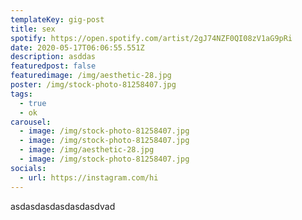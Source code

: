 ```yaml
---
templateKey: gig-post
title: sex
spotify: https://open.spotify.com/artist/2gJ74NZF0QI08zV1aG9pRi
date: 2020-05-17T06:06:55.551Z
description: asddas
featuredpost: false
featuredimage: /img/aesthetic-28.jpg
poster: /img/stock-photo-81258407.jpg
tags:
  - true
  - ok
carousel:
  - image: /img/stock-photo-81258407.jpg
  - image: /img/stock-photo-81258407.jpg
  - image: /img/aesthetic-28.jpg
  - image: /img/stock-photo-81258407.jpg
socials:
  - url: https://instagram.com/hi
---
```

asdasdasdasdasdasdvad